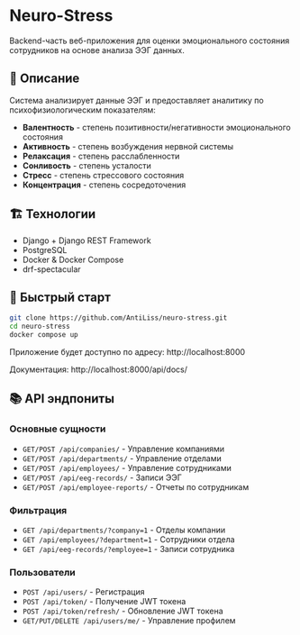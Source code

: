 # Neuro-Stress

Backend-часть веб-приложения для оценки эмоционального состояния сотрудников на основе анализа ЭЭГ данных.

## 🧠 Описание

Система анализирует данные ЭЭГ и предоставляет аналитику по психофизиологическим показателям:
- **Валентность** - степень позитивности/негативности эмоционального состояния
- **Активность** - степень возбуждения нервной системы  
- **Релаксация** - степень расслабленности
- **Сонливость** - степень усталости
- **Стресс** - степень стрессового состояния
- **Концентрация** - степень сосредоточения

## 🏗️ Технологии

- Django + Django REST Framework
- PostgreSQL
- Docker & Docker Compose
- drf-spectacular

## 🚀 Быстрый старт

```bash
git clone https://github.com/AntiLiss/neuro-stress.git
cd neuro-stress
docker compose up
```

Приложение будет доступно по адресу: http://localhost:8000  

Документация: http://localhost:8000/api/docs/

## 📚 API эндпониты

### Основные сущности
- `GET/POST /api/companies/` - Управление компаниями
- `GET/POST /api/departments/` - Управление отделами  
- `GET/POST /api/employees/` - Управление сотрудниками
- `GET/POST /api/eeg-records/` - Записи ЭЭГ
- `GET/POST /api/employee-reports/` - Отчеты по сотрудникам

### Фильтрация
- `GET /api/departments/?company=1` - Отделы компании
- `GET /api/employees/?department=1` - Сотрудники отдела
- `GET /api/eeg-records/?employee=1` - Записи сотрудника

### Пользователи
- `POST /api/users/` - Регистрация
- `POST /api/token/` - Получение JWT токена
- `POST /api/token/refresh/` - Обновление JWT токена
- `GET/PUT/DELETE /api/users/me/` - Управление профилем
